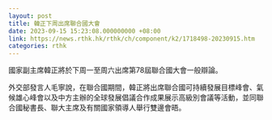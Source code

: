```yaml
---
layout: post
title: 韓正下周出席聯合國大會
date: 2023-09-15 15:23:08.000000000 +08:00
link: https://news.rthk.hk/rthk/ch/component/k2/1718498-20230915.htm
categories: rthk
---
```


國家副主席韓正將於下周一至周六出席第78屆聯合國大會一般辯論。

外交部發言人毛寧說，在聯合國期間，韓正將出席聯合國可持續發展目標峰會、氣候雄心峰會以及中方主辦的全球發展倡議合作成果展示高級別會議等活動，並同聯合國秘書長、聯大主席及有關國家領導人舉行雙邊會晤。
